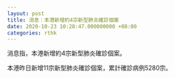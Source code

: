 ```yaml
---
layout: post
title: 消息：本港新增約4宗新型肺炎確診個案
date: 2020-10-23 10:28:47.000000000 +08:00
categories: rthk
---
```


消息指，本港新增約4宗新型肺炎確診個案。

本港昨日新增11宗新型肺炎確診個案，累計確診病例5280宗。

